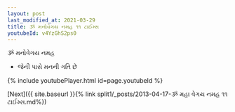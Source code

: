 ```yaml
---
layout: post
last_modified_at: 2021-03-29
title: ૐ મનોવેગય નમહ ૧૧ ટાઈમ્સ
youtubeId: v4YzGhS2ps0
---
```

 
 
 ૐ મનોવેગય નમહ  
 
 -  જેની પાસે મનની ગતિ છે 
 
  
 
  
 
 
 
 
 
 


{% include youtubePlayer.html id=page.youtubeId %}
 
[Next]({{ site.baseurl }}{% link  split1/_posts/2013-04-17-ૐ મહા વેગય નમહ ૧૧ ટાઈમ્સ.md%})
 
